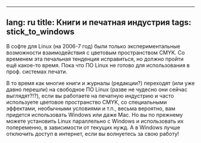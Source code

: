 
---
lang: ru
title: Книги и печатная индустрия
tags: stick_to_windows
---

В софте для Linux (на 2006-7 год) были только экспериментальные возможности
взаимодействия с цветовым пространством CMYK. Со временем эта печальная тенденция
исправиться, но должно пройти ещё какое-то время. Пока что ПО Linux не готово
для использования в проф. системах печати.

В то время как многие книги и журналы (редакции?) переходят (или уже давно перешли)
на свободное ПО Linux (разве не чудесно они сейчас выглядят?!?), если вы работаете
на печатную индустрию и часто используете цветовое пространство CMYK, со специальными
эффектами, необычными условиями и т.п., весьма вероятно, вам придется использовать 
Windows или даже Mac. Но вы по прежнему можете установить Linux параллельно с Windows
и использовать их попеременно, в зависимости от текущих нужд. А в Windows лучше отключить
доступ в интернет, если вы волнуетесь за свою работу! 

